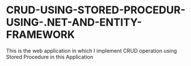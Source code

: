 # CRUD-USING-STORED-PROCEDUR-USING-.NET-AND-ENTITY-FRAMEWORK
This is the web application in which I implement CRUD operation using Stored Procedure in this Application
